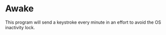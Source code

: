 # Awake

This program will send a keystroke every minute in an effort to avoid the OS 
inactivity lock.